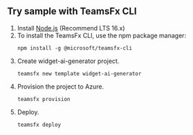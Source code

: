 ## Try sample with TeamsFx CLI

1. Install [Node.js](https://nodejs.org/en/download/) (Recommend LTS 16.x)
1. To install the TeamsFx CLI, use the npm package manager:
   ```
   npm install -g @microsoft/teamsfx-cli
   ```
1. Create widget-ai-generator project.
   ```
   teamsfx new template widget-ai-generator
   ```
1. Provision the project to Azure.
   ```
   teamsfx provision
   ```
1. Deploy.
   ```
   teamsfx deploy
   ```
